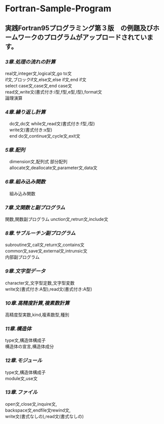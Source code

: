 # Fortran-Sample-Program
## 実践Fortran95プログラミング第３版　の例題及びホームワークのプログラムがアップロードされています。
  

### _3章.処理の流れの計算_  
  real文,integer文,logical文,go to文  
  if文,ブロックif文,else文,else if文,end if文  
  select case文,case文,end case文  
  read文,write文(書式付き:i型,f型,e型,l型),format文  
  論理演算
### _4章.繰り返し計算_  
　do文,do文 while文,read文(書式付き:f型,i型)  
　write文(書式付き:x型)  
　end do文,continue文,cycle文,exit文
### _5章.配列_  
　dimension文,配列式 部分配列  
　allocate文,deallocate文,parameter文,data文
### _6章.組み込み関数_  
　組み込み関数
### _7章.文関数と副プログラム_  
  関数,関数副プログラム
  unction文,retrun文,include文
### _8章.サブルーチン副プログラム_ 
  subroutine文,call文,return文,contains文  
  common文,save文,external文,intrunsic文  
  内部副プログラム 
### _9章.文字型データ_ 
  character文,文字型定数,文字型変数  
  write文(書式付き:A型),read文(書式付き:A型)  
### _10章.高精度計算,複素数計算_ 
  高精度型実数,kind,複素数型,種別  
### _11章.構造体_ 
  type文,構造体構成子  
  構造体の宣言,構造体成分   
### _12章.モジュール_ 
  type文,構造体構成子  
  module文,use文  
### _13章.ファイル_ 
  open文,close文,inquire文,  
  backspace文,endfile文rewind文,  
  write文(書式なしの),read文(書式なしの)  
